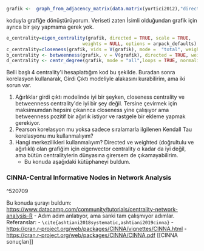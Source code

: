
```r
grafik <-  graph_from_adjacency_matrix(data.matrix(yurtici2012),"directed",TRUE,TRUE,NULL)
```

koduyla grafiğe dönüştürüyorum. Veriseti zaten İsimli olduğundan grafik için ayrıca bir şey yapmama gerek yok.

```r
e_centrality=eigen_centrality(grafik, directed = TRUE, scale = TRUE,
                            weights = NULL, options = arpack_defaults)
c_centrality=closeness(grafik, vids = V(grafik), mode =  "total", weights = max(E(grafik)$weight) - E(grafik)$weight, normalized = FALSE)
b_centrality <- betweenness(grafik, v = V(grafik), directed = TRUE, weights = max(E(grafik)$weight) - E(grafik)$weight+0.0001,nobigint = TRUE, normalized = FALSE)
d_centrality <- centr_degree(grafik, mode = "all",loops = TRUE, normalized = TRUE)
```

Belli başlı 4 centrality'i hesaplattığım kod bu şekilde. Buradan sonra korelasyon kullanarak, Girdi Çıktı modeliyle alakasını kurabilirim, ama iki sorun var.
1. Ağırlıklar girdi çıktı modelinde iyi bir şeyken, closeness centrality ve betweenness centrality'de iyi bir şey değil. Tersine çevirmek için maksimumdan hepsini çıkarınca closeness yine çalışıyor ama betweenness pozitif bir ağırlık istiyor ve rastgele bir ekleme yapmak gerekiyor.
2. Pearson korelasyon mu yoksa sadece sıralamarla ilgilenen Kendall Tau korelasyonu mu kullanmalıyım?
3. Hangi merkezilikleri kullanmalıyım? Directed ve weighted (doğrultulu ve ağırlıklı) olan grafiğim için eigenvector centrality o kadar da iyi değil, ama bütün centralitylerin dünyasına girersem de çıkamayabilirim.
	- Bu konuda aşağıdaki kütüphaneyi buldum.

### CINNA-Central Informative Nodes in Network Analysis

^520709

Bu konuda şurayı buldum: https://www.datacamp.com/community/tutorials/centrality-network-analysis-R
	- Adım adım anlatıyor, ama sanki tam çalışmıyor adımlar. Referanslar:
	- ```\cite{ashtiani2018systematic,ashtiani2019cinna}```
	- https://cran.r-project.org/web/packages/CINNA/vignettes/CINNA.html
	- https://cran.r-project.org/web/packages/CINNA/CINNA.pdf
[[CINNA sonuçları]]
	
	
	